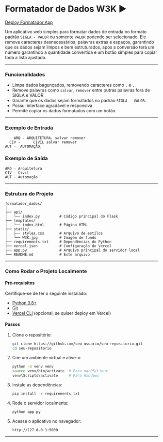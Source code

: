 
# Formatador de Dados W3K ▶️

[Deploy Formatador App](https://formatador-dados.vercel.app/)

Um aplicativo web simples para formatar dados de entrada no formato padrão `SIGLA - VALOR` ou somente `VALOR` podendo ser selecionado. Ele remove caracteres desnecessários, palavras extras e espaços, garantindo que os dados sejam limpos e bem estruturados, após a conversão terá um número garantindo a quantidade convertida e um botão simples para copiar toda a lista ajustada.

---

### **Funcionalidades**
- Limpa dados bagunçados, removendo caracteres como `.` e `,`.
- Remove palavras como `salvar`, `remover` entre outras palavras fora de SIGLA e VALOR. 
- Garante que os dados sejam formatados no padrão `SIGLA - VALOR`.
- Possui interface agradável e responsiva.
- Permite copiar os dados formatados com um botão.

---

### **Exemplo de Entrada**

```plaintext
    ARQ - ARQUITETURA. salvar remover
  CIV -      CIVIL salvar remover      
AUT -  AUTOMAÇĀO,      
```

### **Exemplo de Saída**

```plaintext
ARQ - Arquitetura
CIV - Civil
AUT - Automação
```

---


### **Estrutura do Projeto**

```
formatador_dados/
│
├── api/
│   └── index.py         # Código principal do Flask
├── templates/
│   └── index.html       # Página HTML
├── static/
│   ├── styles.css       # Arquivo de estilos
│   └── W3K.jpg          # Imagem de fundo
├── requirements.txt     # Dependências do Python
├── vercel.json          # Configuração do Vercel
├── app.py               # Arquivo principal do servidor local
└── README.md            # Este arquivo
```

---
### **Como Rodar o Projeto Localmente**

#### **Pré-requisitos**
Certifique-se de ter o seguinte instalado:
- [Python 3.8+](https://www.python.org/downloads/)
- [Git](https://git-scm.com/)
- [Vercel CLI](https://vercel.com/docs/cli) (opcional, se quiser deploy em Vercel)

#### **Passos**
1. Clone o repositório:
   ```bash
   git clone https://github.com/seu-usuario/seu-repositorio.git
   cd seu-repositorio
   ```

2. Crie um ambiente virtual e ative-o:
   ```bash
   python -m venv venv
   source venv/bin/activate  # Para macOS/Linux
   venv\Scripts\activate     # Para Windows
   ```

3. Instale as dependências:
   ```bash
   pip install -r requirements.txt
   ```

4. Rode o servidor localmente:
   ```bash
   python app.py
   ```

5. Acesse o aplicativo no navegador:
   ```
   http://127.0.0.1:5000
   ```

---
